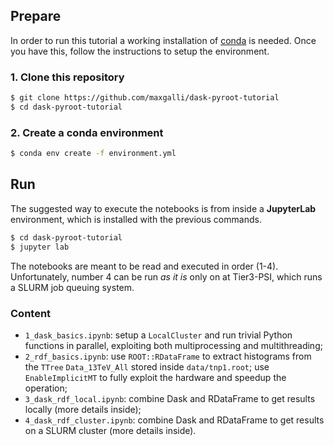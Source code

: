 ## Prepare
In order to run this tutorial a working installation of [conda](https://docs.conda.io/en/latest/) is needed. Once you have this, follow the instructions to setup the environment.

### 1. Clone this repository
```bash
$ git clone https://github.com/maxgalli/dask-pyroot-tutorial
$ cd dask-pyroot-tutorial
```

### 2. Create a conda environment
```bash
$ conda env create -f environment.yml
```

## Run
The suggested way to execute the notebooks is from inside a **JupyterLab** environment, which is installed with the previous commands.
```bash
$ cd dask-pyroot-tutorial
$ jupyter lab
```

The notebooks are meant to be read and executed in order (1-4). Unfortunately, number 4 can be run *as it is* only on at Tier3-PSI, which runs a SLURM job queuing system.
### Content
* ```1_dask_basics.ipynb```:  setup a ```LocalCluster``` and run trivial Python functions in parallel, exploiting both multiprocessing and multithreading;
* ```2_rdf_basics.ipynb```:  use ```ROOT::RDataFrame``` to extract histograms from the ```TTree``` ```Data_13TeV_All``` stored inside ```data/tnp1.root```; use ```EnableImplicitMT``` to fully exploit the hardware and speedup the operation;
* ```3_dask_rdf_local.ipynb```: combine Dask and RDataFrame to get results locally (more details inside);
* ```4_dask_rdf_cluster.ipynb```: combine Dask and RDataFrame to get results on a SLURM cluster (more details inside).
